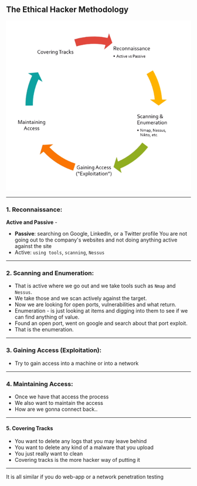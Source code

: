## The Ethical Hacker Methodology
![](images/01-The-Ethical-Hacker-Methodology.png)

---
### 1. Reconnaissance:

**Active and Passive** -

- **Passive**: searching on Google, LinkedIn, or a Twitter profile
   You are not going out to the company's websites and not doing anything active against the site
- Active: `using tools`, `scanning`, `Nessus`
---
### 2. Scanning and Enumeration:
- That is active where we go out and we take tools such as `Nmap` and `Nessus`.
- We take those and we scan actively against the target.
- Now we are looking for open ports, vulnerabilities and what return.
- Enumeration - is just looking at items and digging into them to see if we can find anything of value.
- Found an open port, went on google and search about that port exploit.
- That is the enumeration.

---
### 3. Gaining Access (Exploitation):
- Try to gain access into a machine or into a network 
---
### 4. Maintaining Access: 
- Once we have that access the process
- We also want to maintain the access
- How are we gonna connect back..

---
#### 5. Covering Tracks
- You want to delete any logs that you may leave behind 
- You want to delete any kind of a malware that you upload
- You just really want to clean
- Covering tracks is the more hacker way of putting it

---
It is all similar if you do web-app or a network penetration testing
